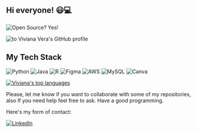 ## Hi everyone! 😃💻

![Open Source? Yes!](https://badgen.net/badge/Open%20Source%20%3F/Yes%21/blue?icon=github)


![to Viviana Vera's GitHub profile](https://user-images.githubusercontent.com/33163800/126901109-903068ea-e4be-4117-8051-b1b34706583c.png)


## My Tech Stack


<img alt="Python" src="https://img.shields.io/badge/python-%2314354C.svg?style=for-the-badge&logo=python&logoColor=white"/> <img alt="Java" src="https://img.shields.io/badge/java-%23ED8B00.svg?style=for-the-badge&logo=java&logoColor=white"/> <img alt="R" src="https://img.shields.io/badge/r-%23276DC3.svg?style=for-the-badge&logo=r&logoColor=white"/> <img alt="Figma" src="https://img.shields.io/badge/figma-%23F24E1E.svg?style=for-the-badge&logo=figma&logoColor=white"/> <img alt="AWS" src="https://img.shields.io/badge/AWS-%23FF9900.svg?style=for-the-badge&logo=amazon-aws&logoColor=white"/> <img alt="MySQL" src="https://img.shields.io/badge/mysql-%2300f.svg?style=for-the-badge&logo=mysql&logoColor=white"/> ![Canva](https://img.shields.io/badge/Canva-%2300C4CC.svg?style=for-the-badge&logo=Canva&logoColor=white)


[![Viviana's top languages](https://github-readme-stats.vercel.app/api/top-langs/?username=vivianavf&theme=blue-green)](https://github.com/vivianavf/github-readme-stats)

Please, let me know if you want to collaborate with some of my repositories, also If you need help feel free to ask. Have a good programming.

Here's my form of contact:

<a href="https://www.linkedin.com/in/vivianavera03/">
<img alt="LinkedIn" src="https://img.shields.io/badge/linkedin-%230077B5.svg?style=for-the-badge&logo=linkedin&logoColor=white"/>
</a>
